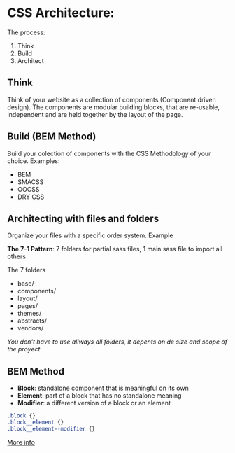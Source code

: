 # CSS Architecture:
The process:

1. Think
2. Build
3. Architect

## Think

Think of your website as a collection of components (Component driven design). The components are modular building blocks, that are re-usable, independent and are held together by the layout of the page.

## Build (BEM Method)

Build your colection of components with the CSS Methodology of your choice. Examples:

* BEM
* SMACSS
* OOCSS
* DRY CSS

## Architecting with files and folders

Organize your files with a specific order system. Example

**The 7-1 Pattern**: 7 folders for partial sass files, 1 main sass file to import all others

The 7 folders

* base/
* components/
* layout/
* pages/
* themes/
* abstracts/
* vendors/

*You don't have to use allways all folders, it depents on de size and scope of the proyect*

## BEM Method

* **Block**: standalone component that is meaningful on its own
* **Element**: part of a block that has no standalone meaning
* **Modifier**: a different version of a block or an element

```css
.block {}
.block__element {}
.block__element--modifier {}
```

[More info](http://getbem.com/introduction/)